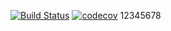 [![Build Status](https://app.travis-ci.com/MishailEx/job4j_threads.svg?branch=master)](https://app.travis-ci.com/MishailEx/job4j_threads)
[![codecov](https://codecov.io/gh/MishailEx/job4j_threads/branch/master/graph/badge.svg?token=ARP29CZODH)](https://codecov.io/gh/MishailEx/job4j_threads)
12345678